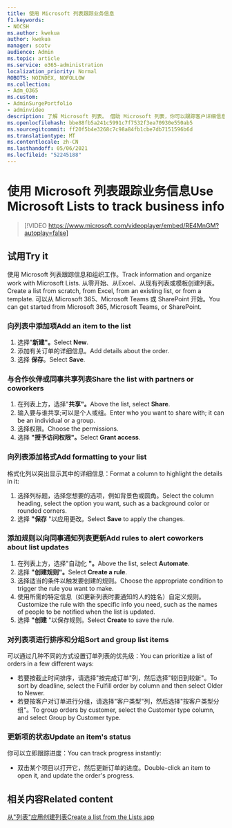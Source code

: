 ```yaml
---
title: 使用 Microsoft 列表跟踪业务信息
f1.keywords:
- NOCSH
ms.author: kwekua
author: kwekua
manager: scotv
audience: Admin
ms.topic: article
ms.service: o365-administration
localization_priority: Normal
ROBOTS: NOINDEX, NOFOLLOW
ms.collection:
- Adm_O365
ms.custom:
- AdminSurgePortfolio
- adminvideo
description: 了解 Microsoft 列表。 借助 Microsoft 列表，你可以跟踪客户详细信息，如客户类型、订单履行和订单进度。
ms.openlocfilehash: bbe88fb5a241c5991c7f7532f3ea70930e550ab5
ms.sourcegitcommit: ff20f5b4e3268c7c98a84fb1cbe7db7151596b6d
ms.translationtype: MT
ms.contentlocale: zh-CN
ms.lasthandoff: 05/06/2021
ms.locfileid: "52245188"
---
```

# <a name="use-microsoft-lists-to-track-business-info"></a><span data-ttu-id="36420-104">使用 Microsoft 列表跟踪业务信息</span><span class="sxs-lookup"><span data-stu-id="36420-104">Use Microsoft Lists to track business info</span></span>

> [!VIDEO https://www.microsoft.com/videoplayer/embed/RE4MnGM?autoplay=false]

## <a name="try-it"></a><span data-ttu-id="36420-105">试用</span><span class="sxs-lookup"><span data-stu-id="36420-105">Try it</span></span>

<span data-ttu-id="36420-106">使用 Microsoft 列表跟踪信息和组织工作。</span><span class="sxs-lookup"><span data-stu-id="36420-106">Track information and organize work with Microsoft Lists.</span></span> <span data-ttu-id="36420-107">从零开始、从Excel、从现有列表或模板创建列表。</span><span class="sxs-lookup"><span data-stu-id="36420-107">Create a list from scratch, from Excel, from an existing list, or from a template.</span></span> <span data-ttu-id="36420-108">可以从 Microsoft 365、Microsoft Teams 或 SharePoint 开始。</span><span class="sxs-lookup"><span data-stu-id="36420-108">You can get started from Microsoft 365, Microsoft Teams, or SharePoint.</span></span>

### <a name="add-an-item-to-the-list"></a><span data-ttu-id="36420-109">向列表中添加项</span><span class="sxs-lookup"><span data-stu-id="36420-109">Add an item to the list</span></span>

1. <span data-ttu-id="36420-110">选择"**新建"。**</span><span class="sxs-lookup"><span data-stu-id="36420-110">Select **New**.</span></span>
1. <span data-ttu-id="36420-111">添加有关订单的详细信息。</span><span class="sxs-lookup"><span data-stu-id="36420-111">Add details about the order.</span></span>
1. <span data-ttu-id="36420-112">选择 **保存**。</span><span class="sxs-lookup"><span data-stu-id="36420-112">Select **Save**.</span></span>

### <a name="share-the-list-with-partners-or-coworkers"></a><span data-ttu-id="36420-113">与合作伙伴或同事共享列表</span><span class="sxs-lookup"><span data-stu-id="36420-113">Share the list with partners or coworkers</span></span>

1. <span data-ttu-id="36420-114">在列表上方，选择"**共享"。**</span><span class="sxs-lookup"><span data-stu-id="36420-114">Above the list, select **Share**.</span></span>
1. <span data-ttu-id="36420-115">输入要与谁共享;可以是个人或组。</span><span class="sxs-lookup"><span data-stu-id="36420-115">Enter who you want to share with; it can be an individual or a group.</span></span>
1. <span data-ttu-id="36420-116">选择权限。</span><span class="sxs-lookup"><span data-stu-id="36420-116">Choose the permissions.</span></span>
1. <span data-ttu-id="36420-117">选择 **"授予访问权限"。**</span><span class="sxs-lookup"><span data-stu-id="36420-117">Select **Grant access**.</span></span>

### <a name="add-formatting-to-your-list"></a><span data-ttu-id="36420-118">向列表添加格式</span><span class="sxs-lookup"><span data-stu-id="36420-118">Add formatting to your list</span></span>

<span data-ttu-id="36420-119">格式化列以突出显示其中的详细信息：</span><span class="sxs-lookup"><span data-stu-id="36420-119">Format a column to highlight the details in it:</span></span>

1. <span data-ttu-id="36420-120">选择列标题，选择您想要的选项，例如背景色或圆角。</span><span class="sxs-lookup"><span data-stu-id="36420-120">Select the column heading, select the option you want, such as a background color or rounded corners.</span></span>
1. <span data-ttu-id="36420-121">选择 **"保存** "以应用更改。</span><span class="sxs-lookup"><span data-stu-id="36420-121">Select **Save** to apply the changes.</span></span>

### <a name="add-rules-to-alert-coworkers-about-list-updates"></a><span data-ttu-id="36420-122">添加规则以向同事通知列表更新</span><span class="sxs-lookup"><span data-stu-id="36420-122">Add rules to alert coworkers about list updates</span></span>

1. <span data-ttu-id="36420-123">在列表上方，选择"自动化 **"。**</span><span class="sxs-lookup"><span data-stu-id="36420-123">Above the list, select **Automate**.</span></span>
1. <span data-ttu-id="36420-124">选择 **"创建规则"。**</span><span class="sxs-lookup"><span data-stu-id="36420-124">Select **Create a rule**.</span></span>
1. <span data-ttu-id="36420-125">选择适当的条件以触发要创建的规则。</span><span class="sxs-lookup"><span data-stu-id="36420-125">Choose the appropriate condition to trigger the rule you want to make.</span></span>
1. <span data-ttu-id="36420-126">使用所需的特定信息（如更新列表时要通知的人的姓名）自定义规则。</span><span class="sxs-lookup"><span data-stu-id="36420-126">Customize the rule with the specific info you need, such as the names of people to be notified when the list is updated.</span></span>
1. <span data-ttu-id="36420-127">选择 **"创建** "以保存规则。</span><span class="sxs-lookup"><span data-stu-id="36420-127">Select **Create** to save the rule.</span></span>

### <a name="sort-and-group-list-items"></a><span data-ttu-id="36420-128">对列表项进行排序和分组</span><span class="sxs-lookup"><span data-stu-id="36420-128">Sort and group list items</span></span>

<span data-ttu-id="36420-129">可以通过几种不同的方式设置订单列表的优先级：</span><span class="sxs-lookup"><span data-stu-id="36420-129">You can prioritize a list of orders in a few different ways:</span></span>

- <span data-ttu-id="36420-130">若要按截止时间排序，请选择"按完成订单"列，然后选择"较旧到较新"。</span><span class="sxs-lookup"><span data-stu-id="36420-130">To sort by deadline, select the Fulfill order by column and then select Older to Newer.</span></span>
- <span data-ttu-id="36420-131">若要按客户对订单进行分组，请选择"客户类型"列，然后选择"按客户类型分组"。</span><span class="sxs-lookup"><span data-stu-id="36420-131">To group orders by customer, select the Customer type column, and select Group by Customer type.</span></span>

### <a name="update-an-items-status"></a><span data-ttu-id="36420-132">更新项的状态</span><span class="sxs-lookup"><span data-stu-id="36420-132">Update an item's status</span></span>

<span data-ttu-id="36420-133">你可以立即跟踪进度：</span><span class="sxs-lookup"><span data-stu-id="36420-133">You can track progress instantly:</span></span>

- <span data-ttu-id="36420-134">双击某个项目以打开它，然后更新订单的进度。</span><span class="sxs-lookup"><span data-stu-id="36420-134">Double-click an item to open it, and update the order's progress.</span></span>

## <a name="related-content"></a><span data-ttu-id="36420-135">相关内容</span><span class="sxs-lookup"><span data-stu-id="36420-135">Related content</span></span>

[<span data-ttu-id="36420-136">从"列表"应用创建列表</span><span class="sxs-lookup"><span data-stu-id="36420-136">Create a list from the Lists app</span></span>](https://support.microsoft.com/office/create-a-list-from-the-lists-app-b5e0b7f8-136f-425f-a108-699586f8e8bd)
